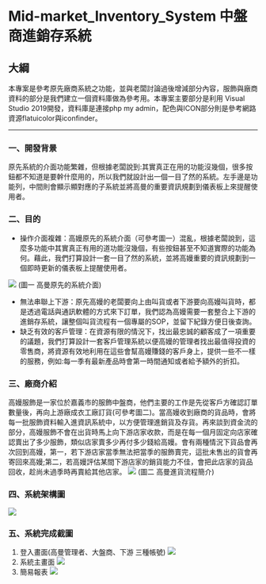 # Mid-market_Inventory_System 中盤商進銷存系統

## 大綱
本專案是參考原先廠商系統之功能，並與老闆討論過後增減部分內容，服飾與廠商資料的部分是我們建立一個資料庫做為參考用。本專案主要部分是利用 Visual Studio 2019開發，資料庫是連接php my admin，配色與ICON部分則是參考網路資源flatuicolor與iconfinder。
  
---
### 一、開發背景
原先系統的介面功能繁雜，但根據老闆說到:其實真正在用的功能沒幾個，很多按鈕都不知道是要幹什麼用的，所以我們就設計出一個一目了然的系統。左手邊是功能列，中間則會顯示顯對應的子系統並將高曼的重要資訊規劃到儀表板上來提醒使用者。

### 二、目的
- 操作介面複雜：高嫚原先的系統介面（可參考圖一）混亂，根據老闆說到，這麼多功能中其實真正有用的道功能沒幾個，有些按鈕甚至不知道實際的功能為何。藉此，我們打算設計一套一目了然的系統，並將高嫚重要的資訊規劃到一個即時更新的儀表板上提醒使用者。

![](https://i.imgur.com/O7x88Tg.png)
(圖一 高曼原先的系統介面)

- 無法串聯上下游：原先高嫚的老闆要向上由叫貨或者下游要向高嫚叫貨時，都是透過電話與通訊軟體的方式來下訂單，我們認為高嫚需要一套整合上下游的進銷存系統，讓整個叫貨流程有一個專屬的SOP，並留下紀錄方便日後查詢。
- 缺乏有效的客戶管理：在資源有限的情況下，找出最忠誠的顧客成了一項重要的議題，我們打算設計一套客戶管理系統以便高嫚的管理者找出最值得投資的零售商，將資源有效地利用在這些會幫高嫚賺錢的客戶身上，提供一些不一樣的服務，例如:每一季有最新產品時會第一時間通知或者給予額外的折扣。
### 三、廠商介紹
高嫚服飾是一家位於嘉義市的服飾中盤商，他們主要的工作是先從客戶方確認訂單數量後，再向上游廠成衣工廠訂貨(可參考圖二)。當高嫚收到廠商的貨品時，會將每一批服飾資料輸入進資訊系統中，以方便管理進銷貨及存貨。再來談到資金流的部分，高嫚服飾不會在出貨時馬上向下游店家收款，而是在每一個月固定向店家確認賣出了多少服飾，類似店家賣多少再付多少錢給高嫚。會有兩種情況下貨品會再次回到高嫚，第一，若下游店家當季無法把當季的服飾賣完，這批未售出的貨會再寄回來高嫚;第二，若高嫚評估某間下游店家的銷貨能力不佳，會把此店家的貨品回收，趁尚未過季時再賣給其他店家。
![](https://i.imgur.com/Y3vaF0m.png)
(圖二 高曼進貨流程簡介)
### 四、系統架構圖
![](https://i.imgur.com/SkYobcI.png)
### 五、系統完成截圖
1. 登入畫面(高曼管理者、大盤商、下游 三種帳號)
![](https://i.imgur.com/OyagyzD.png)
2. 系統主畫面 
![](https://i.imgur.com/F0gGtKG.png)
3. 簡易報表
![](https://i.imgur.com/uNvZbpl.png)

